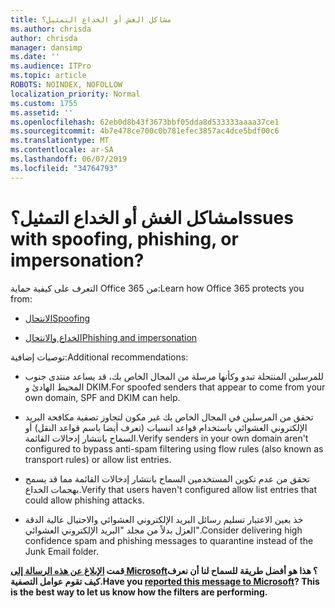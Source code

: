 ```yaml
---
title: مشاكل الغش أو الخداع التمثيل؟
ms.author: chrisda
author: chrisda
manager: dansimp
ms.date: ''
ms.audience: ITPro
ms.topic: article
ROBOTS: NOINDEX, NOFOLLOW
localization_priority: Normal
ms.custom: 1755
ms.assetid: ''
ms.openlocfilehash: 62eb0d8b43f3673bbf05dda8d533333aaaa37ce1
ms.sourcegitcommit: 4b7e478ce700c0b781efec3857ac4dce5bdf00c6
ms.translationtype: MT
ms.contentlocale: ar-SA
ms.lasthandoff: 06/07/2019
ms.locfileid: "34764793"
---
```

# <a name="issues-with-spoofing-phishing-or-impersonation"></a><span data-ttu-id="e1b2c-102">مشاكل الغش أو الخداع التمثيل؟</span><span class="sxs-lookup"><span data-stu-id="e1b2c-102">Issues with spoofing, phishing, or impersonation?</span></span>

<span data-ttu-id="e1b2c-103">التعرف على كيفية حماية Office 365 من:</span><span class="sxs-lookup"><span data-stu-id="e1b2c-103">Learn how Office 365 protects you from:</span></span>

- [<span data-ttu-id="e1b2c-104">الانتحال</span><span class="sxs-lookup"><span data-stu-id="e1b2c-104">Spoofing</span></span>](https://docs.microsoft.com/office365/securitycompliance/anti-spoofing-protection)

- [<span data-ttu-id="e1b2c-105">الخداع والانتحال</span><span class="sxs-lookup"><span data-stu-id="e1b2c-105">Phishing and impersonation</span></span>](https://docs.microsoft.com/office365/securitycompliance/atp-anti-phishing)

<span data-ttu-id="e1b2c-106">توصيات إضافية:</span><span class="sxs-lookup"><span data-stu-id="e1b2c-106">Additional recommendations:</span></span>

- <span data-ttu-id="e1b2c-107">للمرسلين المنتحلة تبدو وكأنها مرسلة من المجال الخاص بك، قد يساعد منتدى جنوب المحيط الهادئ و DKIM.</span><span class="sxs-lookup"><span data-stu-id="e1b2c-107">For spoofed senders that appear to come from your own domain, SPF and DKIM can help.</span></span>

- <span data-ttu-id="e1b2c-108">تحقق من المرسلين في المجال الخاص بك غير مكون لتجاوز تصفية مكافحة البريد الإلكتروني العشوائي باستخدام قواعد انسياب (تعرف أيضا باسم قواعد النقل) أو السماح بانتشار إدخالات القائمة.</span><span class="sxs-lookup"><span data-stu-id="e1b2c-108">Verify senders in your own domain aren't configured to bypass anti-spam filtering using flow rules (also known as transport rules) or allow list entries.</span></span>

- <span data-ttu-id="e1b2c-109">تحقق من عدم تكوين المستخدمين السماح بانتشار إدخالات القائمة مما قد يسمح بهجمات الخداع.</span><span class="sxs-lookup"><span data-stu-id="e1b2c-109">Verify that users haven't configured allow list entries that could allow phishing attacks.</span></span>

- <span data-ttu-id="e1b2c-110">خذ بعين الاعتبار تسليم رسائل البريد الإلكتروني العشوائي والاحتيال عالية الدقة العزل بدلاً من مجلد "البريد الإلكتروني العشوائي".</span><span class="sxs-lookup"><span data-stu-id="e1b2c-110">Consider delivering high confidence spam and phishing messages to quarantine instead of the Junk Email folder.</span></span>

<span data-ttu-id="e1b2c-111">**قمت [الإبلاغ عن هذه الرسالة إلى Microsoft](https://support.office.com/article/b5caa9f1-cdf3-4443-af8c-ff724ea719d2)؟ هذا هو أفضل طريقة للسماح لنا أن نعرف كيف تقوم عوامل التصفية.**</span><span class="sxs-lookup"><span data-stu-id="e1b2c-111">**Have you [reported this message to Microsoft](https://support.office.com/article/b5caa9f1-cdf3-4443-af8c-ff724ea719d2)? This is the best way to let us know how the filters are performing.**</span></span>
